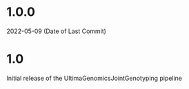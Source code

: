 # 1.0.0
2022-05-09 (Date of Last Commit)

# 1.0
Initial release of the UltimaGenomicsJointGenotyping pipeline